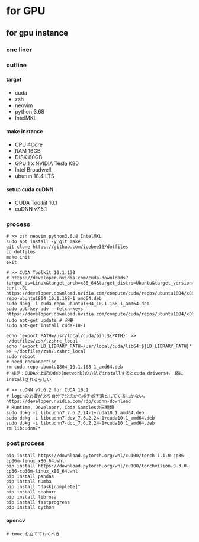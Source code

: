 # for GPU

## for gpu instance
### one liner

### outline
#### target
* cuda
* zsh
* neovim
* python 3.68
* IntelMKL

#### make instance
* CPU 4Core
* RAM 16GB
* DISK 80GB
* GPU 1 x NVIDIA Tesla K80
* Intel Broadwell
* ubutun 18.4 LTS

#### setup cuda cuDNN
* CUDA Toolkit 10.1
* cuDNN v7.5.1

### process
```
# >> zsh neovim python3.6.8 IntelMKL
sudo apt install -y git make
git clone https://github.com/icebee16/dotfiles
cd dotfiles
make init
exit

# >> CUDA Toolkit 10.1.130
# https://developer.nvidia.com/cuda-downloads?target_os=Linux&target_arch=x86_64&target_distro=Ubuntu&target_version=1804&target_type=debnetwork
curl -OL https://developer.download.nvidia.com/compute/cuda/repos/ubuntu1804/x86_64/cuda-repo-ubuntu1804_10.1.168-1_amd64.deb
sudo dpkg -i cuda-repo-ubuntu1804_10.1.168-1_amd64.deb
sudo apt-key adv --fetch-keys https://developer.download.nvidia.com/compute/cuda/repos/ubuntu1804/x86_64/7fa2af80.pub
sudo apt-get update # 必要
sudo apt-get install cuda-10-1
 
echo 'export PATH=/usr/local/cuda/bin:${PATH}' >> ~/dotfiles/zsh/.zshrc_local
echo 'export LD_LIBRARY_PATH=/usr/local/cuda/lib64:${LD_LIBRARY_PATH}' >> ~/dotfiles/zsh/.zshrc_local
sudo reboot
# need reconnection
rm cuda-repo-ubuntu1804_10.1.168-1_amd64.deb
# 補足：CUDAを上記のdeb(network)の方法でinstallするとcuda driversも一緒にinstallされるらしい

# >> cuDNN v7.6.2 for CUDA 10.1
# loginの必要があり自分で公式からポチポチ落としてくるしかない。　https://developer.nvidia.com/rdp/cudnn-download
# Runtime, Developer, Code Samplesの三種類
sudo dpkg -i libcudnn7_7.6.2.24-1+cuda10.1_amd64.deb
sudo dpkg -i libcudnn7-dev_7.6.2.24-1+cuda10.1_amd64.deb
sudo dpkg -i libcudnn7-doc_7.6.2.24-1+cuda10.1_amd64.deb
rm libcudnn7*
```

### post process
```
pip install https://download.pytorch.org/whl/cu100/torch-1.1.0-cp36-cp36m-linux_x86_64.whl
pip install https://download.pytorch.org/whl/cu100/torchvision-0.3.0-cp36-cp36m-linux_x86_64.whl
pip install pandas
pip install numba
pip install "dask[complete]"
pip install seaborn
pip install librosa
pip install fastprogress
pip install cython
```

#### opencv

```
# tmux を立てておくべき
```
